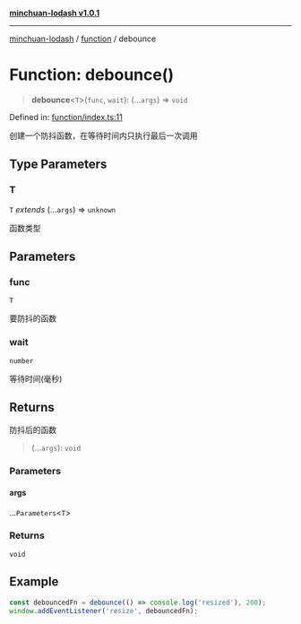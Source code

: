 [**minchuan-lodash v1.0.1**](../../README.md)

***

[minchuan-lodash](../../README.md) / [function](../README.md) / debounce

# Function: debounce()

> **debounce**\<`T`\>(`func`, `wait`): (...`args`) => `void`

Defined in: [function/index.ts:11](https://github.com/min-chuan/minchuan-lodash/blob/98394d041c9ab9a54b4fe6833652c86e69f124e2/src/function/index.ts#L11)

创建一个防抖函数，在等待时间内只执行最后一次调用

## Type Parameters

### T

`T` *extends* (...`args`) => `unknown`

函数类型

## Parameters

### func

`T`

要防抖的函数

### wait

`number`

等待时间(毫秒)

## Returns

防抖后的函数

> (...`args`): `void`

### Parameters

#### args

...`Parameters`\<`T`\>

### Returns

`void`

## Example

```ts
const debouncedFn = debounce(() => console.log('resized'), 200);
window.addEventListener('resize', debouncedFn);
```
